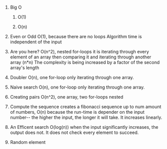 1. Big O
    1) O(1)

    2) O(n)

2. Even or Odd
    O(1), because there are no loops
    Algorithm time is independent of the input

3. Are you here?
    O(n^2), nested for-loops
    it is iterating through every element of an array then comparing it and iterating through another array (n*n)
    The complexity is being increased by a factor of the second array's length

4. Doubler
    O(n), one for-loop only iterating through one array. 

5. Naive search
    O(n), one for-loop only iterating through one array.

6. Creating pairs
    O(n^2), one array, two for-loops nested

7. Compute the sequence
    creates a fibonacci sequence up to num amount of numbers, O(n) because the run-time is depender on the input number-- the higher the input, the longer it will take. It increases linearly.

8. An Efficent search
    O(log(n)) when the input significantly increases, the output does not. It does not check every element to succeed.

9. Random element
    